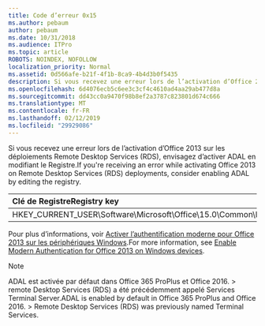 ```yaml
---
title: Code d’erreur 0x15
ms.author: pebaum
author: pebaum
ms.date: 10/31/2018
ms.audience: ITPro
ms.topic: article
ROBOTS: NOINDEX, NOFOLLOW
localization_priority: Normal
ms.assetid: 0d566afe-b21f-4f1b-8ca9-4b4d3b0f5435
description: Si vous recevez une erreur lors de l’activation d’Office 2013 sur les déploiements Remote Desktop Services (RDS), envisagez d’activer ADAL en modifiant le Registre.
ms.openlocfilehash: 6d4076ecb5c6ee3c3cf4c4610ad4aa29ab477d8a
ms.sourcegitcommit: dd43cc0a9470f98b8ef2a3787c823801d674c666
ms.translationtype: MT
ms.contentlocale: fr-FR
ms.lasthandoff: 02/12/2019
ms.locfileid: "29929086"
---
```

<span data-ttu-id="f6170-103">Si vous recevez une erreur lors de l’activation d’Office 2013 sur les déploiements Remote Desktop Services (RDS), envisagez d’activer ADAL en modifiant le Registre.</span><span class="sxs-lookup"><span data-stu-id="f6170-103">If you're receiving an error while activating Office 2013 on Remote Desktop Services (RDS) deployments, consider enabling ADAL by editing the registry.</span></span> 
  
|<span data-ttu-id="f6170-104">**Clé de Registre**</span><span class="sxs-lookup"><span data-stu-id="f6170-104">**Registry key**</span></span>|<span data-ttu-id="f6170-105">**Type**</span><span class="sxs-lookup"><span data-stu-id="f6170-105">**Type**</span></span>|<span data-ttu-id="f6170-106">**Valeur**</span><span class="sxs-lookup"><span data-stu-id="f6170-106">**Value**</span></span>|
|:-----|:-----|:-----|
|<span data-ttu-id="f6170-107">HKEY_CURRENT_USER\Software\Microsoft\Office\15.0\Common\Identity\EnableADAL</span><span class="sxs-lookup"><span data-stu-id="f6170-107">HKEY_CURRENT_USER\Software\Microsoft\Office\15.0\Common\Identity\EnableADAL</span></span>  <br/> |<span data-ttu-id="f6170-108">REG_DWORD</span><span class="sxs-lookup"><span data-stu-id="f6170-108">REG_DWORD</span></span>  <br/> |<span data-ttu-id="f6170-109">1</span><span class="sxs-lookup"><span data-stu-id="f6170-109">1</span></span>  <br/> |
   
<span data-ttu-id="f6170-110">Pour plus d’informations, voir [Activer l’authentification moderne pour Office 2013 sur les périphériques Windows](https://docs.microsoft.com/office365/admin/security-and-compliance/enable-modern-authentication).</span><span class="sxs-lookup"><span data-stu-id="f6170-110">For more information, see [Enable Modern Authentication for Office 2013 on Windows devices](https://docs.microsoft.com/office365/admin/security-and-compliance/enable-modern-authentication).</span></span>
  
> [!NOTE]
>  <span data-ttu-id="f6170-p101">ADAL est activée par défaut dans Office 365 ProPlus et Office 2016. > remote Desktop Services (RDS) a été précédemment appelé Services Terminal Server.</span><span class="sxs-lookup"><span data-stu-id="f6170-p101">ADAL is enabled by default in Office 365 ProPlus and Office 2016. >  Remote Desktop Services (RDS) was previously named Terminal Services.</span></span> 
  

